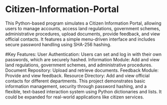# Citizen-Information-Portal

This Python-based program simulates a Citizen Information Portal, allowing users to manage accounts, access land regulations, government schemes, administrative procedures, upload documents, provide feedback, and view official contacts. It features a simple menu-driven interface and includes secure password handling using SHA-256 hashing.

#Key Features:
User Authentication: Users can set and log in with their own passwords, which are securely hashed.
Information Module: Add and view land regulations, government schemes, and administrative procedures.
Document Repository: Upload and retrieve documents.
Feedback Module: Provide and view feedback.
Resource Directory: Add and view official contacts for different departments.
This project demonstrates basic information management, security through password hashing, and a flexible, text-based interaction system using Python dictionaries and lists. It could be expanded for real-world applications like citizen services.
